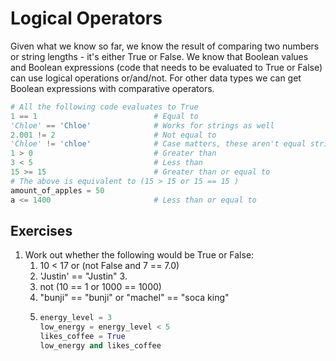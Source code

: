 # Logical Operators

Given what we know so far, we know the result of comparing two numbers or string lengths - it's either True or False. We know that Boolean values and Boolean expressions \(code that needs to be evaluated to True or False\) can use logical operations or/and/not. For other data types we can get Boolean expressions with comparative operators.

```python
# All the following code evaluates to True
1 == 1                          # Equal to
'Chloe' == 'Chloe'              # Works for strings as well
2.001 != 2                      # Not equal to
'Chloe' != 'chloe'              # Case matters, these aren't equal strings
1 > 0                           # Greater than
3 < 5                           # Less than
15 >= 15                        # Greater than or equal to
# The above is equivalent to (15 > 15 or 15 == 15 )
amount_of_apples = 50
a <= 1400                       # Less than or equal to
```

## Exercises

1. Work out whether the following would be True or False:
    1. 10 &lt; 17 or \(not False and 7 == 7.0\)
    2. 'Justin' == "Justin" 3.
    3. not \(10 == 1 or 1000 == 1000\)
    4. "bunji" == "bunji" or "machel" == "soca king"
    5.  ```python
        energy_level = 3
        low_energy = energy_level < 5
        likes_coffee = True
        low_energy and likes_coffee
        ```
